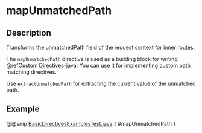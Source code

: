 <a id="mapunmatchedpath-java"></a>
# mapUnmatchedPath

## Description

Transforms the unmatchedPath field of the request context for inner routes.

The `mapUnmatchedPath` directive is used as a building block for writing @ref[Custom Directives-java](../custom-directives.md#custom-directives-java). You can use it
for implementing custom path matching directives.

Use `extractUnmatchedPath` for extracting the current value of the unmatched path.

## Example

@@snip [BasicDirectivesExamplesTest.java](../../../../../../../test/java/docs/http/javadsl/server/directives/BasicDirectivesExamplesTest.java) { #mapUnmatchedPath }